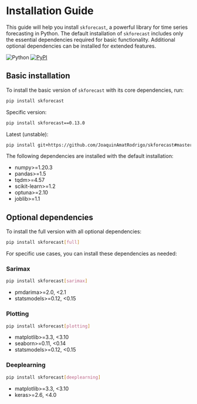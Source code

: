 # Installation Guide

This guide will help you install `skforecast`, a powerful library for time series forecasting in Python. The default installation of `skforecast` includes only the essential dependencies required for basic functionality. Additional optional dependencies can be installed for extended features.

![Python](https://img.shields.io/badge/python-3.9%20%7C%203.10%20%7C%203.11%20%7C%203.12-blue) [![PyPI](https://img.shields.io/pypi/v/skforecast)](https://pypi.org/project/skforecast/)


## **Basic installation**

To install the basic version of `skforecast` with its core dependencies, run:

```bash
pip install skforecast
```

Specific version:

```bash
pip install skforecast==0.13.0
```

Latest (unstable):

```bash
pip install git+https://github.com/JoaquinAmatRodrigo/skforecast#master
```

The following dependencies are installed with the default installation:

+ numpy>=1.20.3
+ pandas>=1.5
+ tqdm>=4.57
+ scikit-learn>=1.2
+ optuna>=2.10
+ joblib>=1.1


## **Optional dependencies**

To install the full version with all optional dependencies:

```bash
pip install skforecast[full]
```

For specific use cases, you can install these dependencies as needed:

### Sarimax

```bash
pip install skforecast[sarimax]
```

+ pmdarima>=2.0, <2.1
+ statsmodels>=0.12, <0.15


### Plotting

```bash
pip install skforecast[plotting]
```

+ matplotlib>=3.3, <3.10
+ seaborn>=0.11, <0.14
+ statsmodels>=0.12, <0.15


### Deeplearning

```bash
pip install skforecast[deeplearning]
```

+ matplotlib>=3.3, <3.10
+ keras>=2.6, <4.0